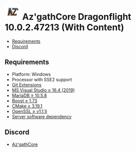 # ![logo](Azgath.png) Az'gathCore Dragonflight 10.0.2.47213 (With Content)

* [Requirements](#requirements)
* [Discord](#discord)

## Requirements

+ Platform: Windows
+ Processor with SSE2 support
+ [Git Extensions](https://github.com/AzgathCore/AzgathCoreDFF/blob/AzgathCoreDFF/tools/server_software/Git/Git-2.31.0-64-bit.exe)
+ [MS Visual Studio ≥ 16.4 (2019)](https://github.com/AzgathCore/AzgathCoreDFF/blob/AzgathCoreDFF/tools/server_software/VisualStudio/vs_community__535742213.1615944389.exe)
+ [MariaDB ≥ 10.5.8](https://github.com/AzgathCore/AzgathCoreDFF/blob/AzgathCoreDFF/tools/server_software/MariaDB/mariadb-10.5.8-winx64.msi)
+ [Boost ≥ 1.73](https://github.com/AzgathCore/AzgathCoreDFF/releases/tag/boost_1.72)
+ [CMake ≥ 3.19.1](https://github.com/AzgathCore/AzgathCoreDFF/blob/AzgathCoreDFF/tools/server_software/CMake/cmake-3.19.1-win64-x64.msi)
+ [OpenSSL ≥ v1.1.1i](https://github.com/AzgathCore/AzgathCoreDFF/blob/AzgathCoreDFF/tools/server_software/OpenSSL/Win64OpenSSL-1_1_1i.exe)
+ [Server software dependency](https://github.com/AzgathCore/AzgathCoreDFF/tree/AzgathCoreDFF/tools/server_software)

## Discord

+ [Az'gathCore](https://discord.gg/QKhRu5XcSc)

